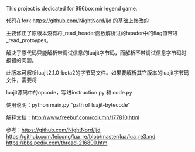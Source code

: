 This project is dedicated for 996box mir legend game.

代码在fork https://github.com/NightNord/ljd 的基础上修改的

主要修正了原版本没有将_read_header函数解析过的header中的flag值带进_read_protoypes。

解决了原代码只能解析带调试信息的luajit字节码，而解析不带调试信息字节码时报错的问题。

此版本可解析luajit2.1.0-beta2的字节码文件。如果要解析其它版本的luajit字节码文件，需要将

luajit源码中的opcode，写进instruction.py 和 code.py


使用说明：python main.py  "path of luajit-bytecode"

解释文档：http://www.freebuf.com/column/177810.html

参考：https://github.com/NightNord/ljd
      https://github.com/feicong/lua_re/blob/master/lua/lua_re3.md
	  https://bbs.pediy.com/thread-216800.htm
